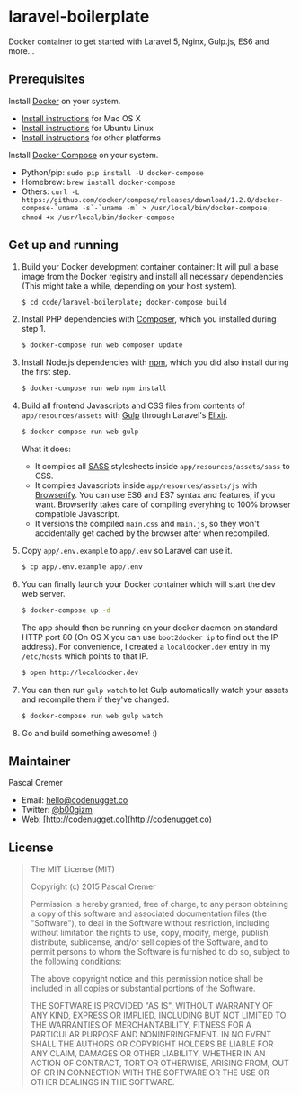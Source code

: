 # laravel-boilerplate
Docker container to get started with Laravel 5, Nginx, Gulp.js, ES6 and more...

## Prerequisites

Install [Docker](https://www.docker.com/) on your system.

* [Install instructions](https://docs.docker.com/installation/mac/) for Mac OS X
* [Install instructions](https://docs.docker.com/installation/ubuntulinux/) for Ubuntu Linux
* [Install instructions](https://docs.docker.com/installation/) for other platforms

Install [Docker Compose](http://docs.docker.com/compose/) on your system.

* Python/pip: `sudo pip install -U docker-compose`
* Homebrew: `brew install docker-compose`
* Others: ``curl -L https://github.com/docker/compose/releases/download/1.2.0/docker-compose-`uname -s`-`uname -m` > /usr/local/bin/docker-compose; chmod +x /usr/local/bin/docker-compose`` 

## Get up and running

1. Build your Docker development container container: It will pull a base image from the Docker registry and install all necessary dependencies (This might take a while, depending on your host system).

    ```bash
    $ cd code/laravel-boilerplate; docker-compose build
    ```

2. Install PHP dependencies with [Composer](https://getcomposer.org), which you installed during step 1.

    ```bash
    $ docker-compose run web composer update
    ```

3. Install Node.js dependencies with [npm](https://www.npmjs.com), which you did also install during the first step.

    ```bash
    $ docker-compose run web npm install
    ```

4. Build all frontend Javascripts and CSS files from contents of `app/resources/assets` with [Gulp](http://gulpjs.com) through Laravel's [Elixir](http://laravel.com/docs/5.0/elixir).

    ```bash
    $ docker-compose run web gulp
    ```

    What it does:

    * It compiles all [SASS](http://sass-lang.com) stylesheets inside `app/resources/assets/sass` to CSS.
    * It compiles Javascripts inside `app/resources/assets/js` with [Browserify](http://browserify.org). You can use ES6 and ES7 syntax and features, if you want. Browserify takes care of compiling everyhing to 100% browser compatible Javascript.
    * It versions the compiled `main.css` and `main.js`, so they won't accidentally get cached by the browser after when recompiled.

5. Copy `app/.env.example` to `app/.env` so Laravel can use it.

    ```bash
    $ cp app/.env.example app/.env
    ```

6. You can finally launch your Docker container which will start the dev web server.

    ```bash
    $ docker-compose up -d
    ```

    The app should then be running on your docker daemon on standard HTTP port 80 (On OS X you can use `boot2docker ip` to find out the IP address). For convenience, I created a `localdocker.dev` entry in my `/etc/hosts` which points to that IP.

    ```bash
    $ open http://localdocker.dev
    ```

7. You can then run `gulp watch` to let Gulp automatically watch your assets and recompile them if they've changed.

    ```bash
    $ docker-compose run web gulp watch
    ```

8. Go and build something awesome! :)

## Maintainer

Pascal Cremer

* Email: <hello@codenugget.co>
* Twitter: [@b00gizm](https://twitter.com/b00gizm)
* Web: [http://codenugget.co](http://codenugget.co)

## License

> The MIT License (MIT)
>
> Copyright (c) 2015 Pascal Cremer
>
>Permission is hereby granted, free of charge, to any person obtaining a copy
>of this software and associated documentation files (the "Software"), to deal
>in the Software without restriction, including without limitation the rights
>to use, copy, modify, merge, publish, distribute, sublicense, and/or sell
>copies of the Software, and to permit persons to whom the Software is
>furnished to do so, subject to the following conditions:
>
>The above copyright notice and this permission notice shall be included in all
>copies or substantial portions of the Software.
>
>THE SOFTWARE IS PROVIDED "AS IS", WITHOUT WARRANTY OF ANY KIND, EXPRESS OR
>IMPLIED, INCLUDING BUT NOT LIMITED TO THE WARRANTIES OF MERCHANTABILITY,
>FITNESS FOR A PARTICULAR PURPOSE AND NONINFRINGEMENT. IN NO EVENT SHALL THE
>AUTHORS OR COPYRIGHT HOLDERS BE LIABLE FOR ANY CLAIM, DAMAGES OR OTHER
>LIABILITY, WHETHER IN AN ACTION OF CONTRACT, TORT OR OTHERWISE, ARISING FROM,
>OUT OF OR IN CONNECTION WITH THE SOFTWARE OR THE USE OR OTHER DEALINGS IN THE
>SOFTWARE.
